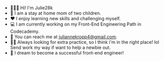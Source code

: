 - 🙋🏽‍♀️ Hi! I'm Julie28k
- 🏡 I am a stay at home mom of two children.
- ♥️ I enjoy learning new skills and challenging myself. 
- 💻 I am currently working on my Front-End Engineering Path in Codecademy.
- 📱 You can reach me at juliannekropp4@gmail.com.
- 👋🏼 Always looking for extra practice, so I think i'm in the right place! lol Send work my way if want to help a newbie out.
- 💭 I dream to become a successful front-end engineer!


<!---
Julie28K/Julie28K is a ✨ special ✨ repository because its `README.md` (this file) appears on your GitHub profile.
You can click the Preview link to take a look at your changes.
--->
